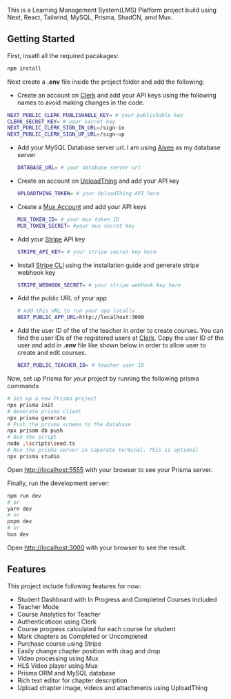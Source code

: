 This is a Learning Management System(LMS) Platform project build using Next, React, Tailwind, MySQL, Prisma, ShadCN, amd Mux.

## Getting Started

First, insatll all the required pacakages:

```bash
npm install
```

Next create a **.env** file inside the project folder and add the following:

- Create an account on [Clerk](https://dashboard.clerk.com/) and add your API keys using the following names to avoid making changes in the code.
  
```bash
NEXT_PUBLIC_CLERK_PUBLISHABLE_KEY= # your publishable key
CLERK_SECRET_KEY= # your secret key
NEXT_PUBLIC_CLERK_SIGN_IN_URL=/sign-in
NEXT_PUBLIC_CLERK_SIGN_UP_URL=/sign-up
```
- Add your MySQL Database server url. I am using [Aiven](https://aiven.io/free-mysql-database) as my database server
  
  ```bash
  DATABASE_URL= # your database server url
  ```
- Create an account on [UploadThing](https://uploadthing.com/) and add your API key
  
  ```bash
  UPLOADTHING_TOKEN= # your UploadThing API here
  ```
- Create a [Mux Account](https://www.mux.com/) and add your API keys
  
  ```bash
  MUX_TOKEN_ID= # your mux token ID
  MUX_TOKEN_SECRET= #your mux secret key
  ```
- Add your [Stripe](https://stripe.com/in) API key
  
  ```bash
  STRIPE_API_KEY= # your stripe secret key here
  ```
- Install [Stripe CLI](https://docs.stripe.com/stripe-cli?install-method=windows) using the installation guide and generate stripe webhook key
  
  ```bash
  STRIPE_WEBHOOK_SECRET= # your stripe webhook key here
  ```
- Add the public URL of your app 
  
  ```bash
  # Add this URL to run your app locally
  NEXT_PUBLIC_APP_URL=http://localhost:3000
  ```
- Add the user ID of the of the teacher in order to create courses. You can find the user IDs of the registered users at [Clerk](https://dashboard.clerk.com/). Copy the user ID of the user and add in **.env** file like shown below in order to allow user to create and edit courses.
  
  ```bash
  NEXT_PUBLIC_TEACHER_ID= # teacher user ID
  ```
Now, set up Prisma for your project by running the following prisma commands

```bash
# Set up a new Prisma project
npx prisma init
# Generate prisma client
npx prisma generate
# Push the prisma schema to the database
npx prisam db push
# Run the script 
node .\scripts\seed.ts
# Run the prisma server in saperate terminal. This is optional
npx prisma studio
```
Open [http://localhost:5555](http://localhost:5555) with your browser to see your Prisma server.


Finally, run the development server:

```bash
npm run dev
# or
yarn dev
# or
pnpm dev
# or
bun dev
```

Open [http://localhost:3000](http://localhost:3000) with your browser to see the result.

## Features 

This project include following features for now:

- Student Dashboard with In Progress and Completed Courses included
- Teacher Mode
- Course Analytics for Teacher
- Authenticatioon using Clerk
- Course progress calculated for each course for student
- Mark chapters as Completed or Uncompleted
- Purchase course using Stripe
- Easily change chapter position with drag and drop
- Video processing using Mux
- HLS Video player using Mux
- Prisma ORM and MySQL database
- Rich text editor for chapter description
- Upload chapter image, videos and attachments using UploadThing
